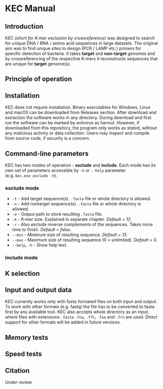 
# KEC Manual

## Introduction
KEC *(short for K-mer exclusion by crossreference)* was designed to search for unique DNA / RNA / amino acid sequences in large datasets. The original aim was to find unique sites to design (PCR / LAMP etc.) primers for specific detection of bacteria. It takes **target** and **non-target** genomes and by crossreferencing of the respective K-mers it reconstructs sequences that are unique for **target** genome(s).

## Principle of operation

## Installation
KEC does not require installation. Binary executables for Windows, Linux and macOS can be downloaded from Releases section. After download and extraction the software works in any directory. During download and first run the software can be marked by antivirus as harmul. However, if downloaded from this repository, the program only works as stated, without any malicious activity or data collection. Users may inspect and compile from source code, if security is a concern.

## Command-line parameters
KEC has two modes of operation - **exclude** and **include**. Each mode has its own set of parameters accessible by `-h` or `--help` parameter (e.g. `kec.exe exclude -h`).

### exclude mode
- `-t` - Add target sequence(s). `.fasta` file or whole directory is allowed.
- `-n` - Add nontarget sequence(s). `.fasta` file or whole directory is allowed.
- `-o` - Output path to store resulting `.fasta` file.
- `-k` - K-mer size. Explained in separate chapter. *Default = 12*.
- `-r` - Also exclude reverse complements of the sequences. Takes more time to finish. *Default = false*.
- `--min` - Minimum size of resulting sequence. *Default = 13*.
- `--max` - Maximum size of resulting sequence (0 = unlimited). *Default = 0*.
- `--help`, `-h` - Show help text.

### include mode

## K selection

## Input and output data
KEC currently works only with fasta formated files on both input and output. To work with other formats (e.g. fastq) the file has to be converted to fasta first by any available tool. KEC also accepts whole directory as an input, where files with extensions `.fasta` `.fna`, `.ffn`, `.faa` and `.frn` are used. Direct support for other formats will be added in future versions.


## Memory tests

## Speed tests

## Citation
Under review